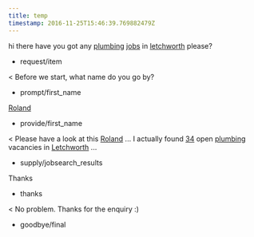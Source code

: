 ```yaml
---
title: temp
timestamp: 2016-11-25T15:46:39.769882479Z
---
```


hi there have you got any [plumbing](jobrole) [jobs](item_type) in [letchworth](location) please?
* request/item

< Before we start, what name do you go by?
* prompt/first_name

[Roland](first_name)
* provide/first_name

< Please have a look at this [Roland](first_name) ... I actually found [34](jobcount) open [plumbing](jobrole) vacancies in [Letchworth](location) ...
* supply/jobsearch_results

Thanks
* thanks

< No problem. Thanks for the enquiry :)
* goodbye/final
